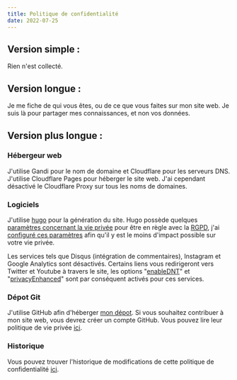 ```yaml
---
title: Politique de confidentialité
date: 2022-07-25
---
```


## Version simple :

Rien n'est collecté.

## Version longue :

Je me fiche de qui vous êtes, ou de ce que vous faites sur mon site web.
Je suis là pour partager mes connaissances, et non vos données.

## Version plus longue :

### Hébergeur web
J'utilise Gandi pour le nom de domaine et Cloudflare pour les serveurs DNS. J'utilise Cloudflare Pages pour héberger le site web. J'ai cependant désactivé le Cloudflare Proxy sur tous les noms de domaines.

### Logiciels
J'utilise [hugo](https://gohugo.io/) pour la génération du site. Hugo possède quelques [paramètres concernant la vie privée](https://gohugo.io/about/hugo-and-gdpr/) pour être en règle avec la [RGPD](https://www.cnil.fr/fr/comprendre-le-rgpd), j'ai [configuré ces paramètres](https://github.com/d4rklynk/simpleprivacy.fr/blob/main/config.yml#L159) afin qu'il y est le moins d'impact possible sur votre vie privée.

Les services tels que Disqus (intégration de commentaires), Instagram et Google Analytics sont désactivés. Certains liens vous redirigeront vers Twitter et Youtube à travers le site, les options "[enableDNT](https://github.com/d4rklynk/simpleprivacy.fr/blob/main/config.yml#L172)" et "[privacyEnhanced](https://github.com/d4rklynk/simpleprivacy.fr/blob/main/config.yml#L180)" sont par conséquent activés pour ces services.

### Dépot Git
J'utilise GitHub afin d'héberger [mon dépot](https://github.com/d4rklynk/simpleprivacy.fr). Si vous souhaitez contribuer à mon site web, vous devrez créer un compte GitHub.
Vous pouvez lire leur politique de vie privée [ici](https://docs.github.com/fr/site-policy/privacy-policies/github-privacy-statement).

### Historique
Vous pouvez trouver l'historique de modifications de cette politique de confidentialité [ici](https://github.com/d4rklynk/simpleprivacy.fr/commits/main/content/privacy.md).
